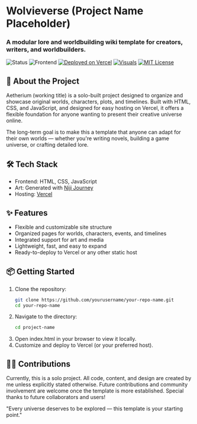 # Wolvieverse (Project Name Placeholder) 
### A modular lore and worldbuilding wiki template for creators, writers, and worldbuilders.

![Status](https://img.shields.io/badge/Status-in%20development-yellow)
![Frontend](https://img.shields.io/badge/Frontend-HTML%2FCSS%2FJS-blue)
[![Deployed on Vercel](https://img.shields.io/badge/Deployed%20on-Vercel-black)](https://vercel.com/) 
[![Visuals](https://img.shields.io/badge/Visuals-Niji%20Journey-purple)](https://nijijourney.com/home)
[![MIT License](https://img.shields.io/badge/License-MIT-green.svg)](LICENSE)

## 🌌 About the Project
Aetherium (working title) is a solo-built project designed to organize and showcase original worlds, characters, plots, and timelines.
Built with HTML, CSS, and JavaScript, and designed for easy hosting on Vercel, it offers a flexible foundation for anyone wanting to present their creative universe online.

The long-term goal is to make this a template that anyone can adapt for their own worlds — whether you're writing novels, building a game universe, or crafting detailed lore.

## 🛠 Tech Stack
- Frontend: HTML, CSS, JavaScript
- Art: Generated with [Niji Journey](https://nijijourney.com/home)
- Hosting: [Vercel](https://vercel.com)

## ✨ Features
- Flexible and customizable site structure
- Organized pages for worlds, characters, events, and timelines
- Integrated support for art and media
- Lightweight, fast, and easy to expand
- Ready-to-deploy to Vercel or any other static host

## 📦 Getting Started
1. Clone the repository:
   ```bash
   git clone https://github.com/yourusername/your-repo-name.git
   cd your-repo-name
   ```
2. Navigate to the directory:
   ```bash
   cd project-name
   ```
3. Open index.html in your browser to view it locally.
4. Customize and deploy to Vercel (or your preferred host).

## 🧑‍💻 Contributions
Currently, this is a solo project.
All code, content, and design are created by me unless explicitly stated otherwise.
Future contributions and community involvement are welcome once the template is more established.
Special thanks to future collaborators and users!

"Every universe deserves to be explored — this template is your starting point."

